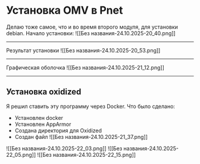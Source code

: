 # Установка OMV в Pnet
Делаю тоже самое, что и во время второго модуля, для установки debian.
Начало установки:
![[Без названия-24.10.2025-20_40.png]]

---

Результат установки
![[Без названия-24.10.2025-20_53.png]]

---
Графическая оболочка
![[Без названия-24.10.2025-21_12.png]]

--- 
## Установка oxidized
Я решил ставить эту программу через Docker.
Что было сделано:
- Установлен docker
- Установлен AppArmor
- Создана директория для Oxidized
- Создан файл 
![[Без названия-24.10.2025-21_37.png]]

![[Без названия-24.10.2025-22_03.png]]
![[Без названия-24.10.2025-22_05.png]]
![[Без названия-24.10.2025-22_15.png]]